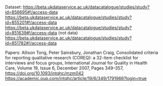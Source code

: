 Dataset:
https://beta.ukdataservice.ac.uk/datacatalogue/studies/study?id=856695#!/access-data
https://beta.ukdataservice.ac.uk/datacatalogue/studies/study?id=855201#!/access-data
https://beta.ukdataservice.ac.uk/datacatalogue/studies/study?id=851639#!/access-data (not data)
https://beta.ukdataservice.ac.uk/datacatalogue/studies/study?id=851782#!/access-data 

Papers:
Allison Tong, Peter Sainsbury, Jonathan Craig, Consolidated criteria for reporting qualitative research (COREQ): a 32-item checklist for interviews and focus groups, International Journal for Quality in Health Care, Volume 19, Issue 6, December 2007, Pages 349–357, https://doi.org/10.1093/intqhc/mzm042
https://academic.oup.com/intqhc/article/19/6/349/1791966?login=true
